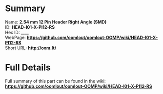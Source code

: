
Summary
=================
  
Name: __2.54 mm 12 Pin Header Right Angle (SMD)__    
ID: __HEAD-I01-X-PI12-RS__   
Hex ID: ____   
WebPage: __https://github.com/oomlout/oomlout-OOMP/wiki/HEAD-I01-X-PI12-RS__   
Short URL: __http://oom.lt/__   

Full Details
==========================
Full summary of this part can be found in the wiki:   
__https://github.com/oomlout/oomlout-OOMP/wiki/HEAD-I01-X-PI12-RS__    

